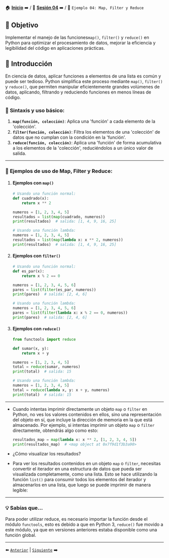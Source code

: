 🏠 [**Inicio**](../../Readme.md) ➡️ / 📖 [**Sesión 04**](../Readme.md) ➡️ / 📝 `Ejemplo 04: Map, Filter y Reduce`

## 🎯 Objetivo

Implementar el manejo de las funciones`map()`, `filter()` y `reduce()` en Python para optimizar el procesamiento de datos, mejorar la eficiencia y legibilidad del código en aplicaciones prácticas.

## 🚀 Introducción

En ciencia de datos, aplicar funciones a elementos de una lista es común y puede ser tedioso. Python simplifica este proceso mediante `map()`, `filter()` y `reduce()`, que permiten manipular eficientemente grandes volúmenes de datos, aplicando, filtrando y reduciendo funciones en menos líneas de código.


### 🔦 **Sintaxis y uso básico:**

1. **`map(función, colección)`**: Aplica una 'función' a cada elemento de la 'colección'.
2. **`filter(función, colección)`**: Filtra los elementos de una 'colección' de datos que no cumplan con la condición en la 'función'.
3. **`reduce(función, colección)`**: Aplica una 'función' de forma acumulativa a los elementos de la 'colección', reduciéndolos a un único valor de salida.

---

### 🔦 **Ejemplos de uso de Map, Filter y Reduce:**

1. #### Ejemplos con `map()`

    ```python
    # Usando una función normal:
    def cuadrado(x):
        return x ** 2

    numeros = [1, 2, 3, 4, 5]
    resultados = list(map(cuadrado, numeros))
    print(resultados)  # salida: [1, 4, 9, 16, 25]

    # Usando una función lambda:
    numeros = [1, 2, 3, 4, 5]
    resultados = list(map(lambda x: x ** 2, numeros))
    print(resultados)  # salida: [1, 4, 9, 16, 25]
    ```

2. #### Ejemplos con `filter()`

    ```python
    # Usando una función normal:
    def es_par(x):
        return x % 2 == 0

    numeros = [1, 2, 3, 4, 5, 6]
    pares = list(filter(es_par, numeros))
    print(pares)  # salida: [2, 4, 6]

    # Usando una función lambda:
    numeros = [1, 2, 3, 4, 5, 6]
    pares = list(filter(lambda x: x % 2 == 0, numeros))
    print(pares)  # salida: [2, 4, 6]
    ```

3. #### Ejemplos con `reduce()`

    ```python
    from functools import reduce

    def sumar(x, y):
        return x + y

    numeros = [1, 2, 3, 4, 5]
    total = reduce(sumar, numeros)
    print(total)  # salida: 15

    # Usando una función lambda:
    numeros = [1, 2, 3, 4, 5]
    total = reduce(lambda x, y: x + y, numeros)
    print(total)  # salida: 15
    ```
---

- Cuando intentas imprimir directamente un objeto `map` o `filter` en Python, no ves los valores contenidos en ellos, sino una representación del objeto en sí, que incluye la dirección de memoria en la que está almacenado. Por ejemplo, si intentas imprimir un objeto `map` o `filter` directamente, obtendrás algo como esto:

    ```python
    resultados_map = map(lambda x: x ** 2, [1, 2, 3, 4, 5])
    print(resultados_map)  # <map object at 0x7f9d1f3b3a90>
    ```

- ¿Cómo visualizar los resultados?

- Para ver los resultados contenidos en un objeto `map` o `filter`, necesitas convertir el iterador en una estructura de datos que pueda ser visualizada completamente, como una lista. Esto se hace utilizando la función `list()` para consumir todos los elementos del iterador y almacenarlos en una lista, que luego se puede imprimir de manera legible:

---


### 💡 **Sabías que...**

Para poder utilizar reduce, es necesario importar la función desde el módulo `functools`, esto es debido a que en Python 3, `reduce()` fue movido a este módulo, ya que en versiones anteriores estaba disponible como una función global.

---

⬅️ [`Anterior`](../Ejemplo-02/Readme.md) | [`Siguiente`](../Reto-02/Readme.md) ➡️